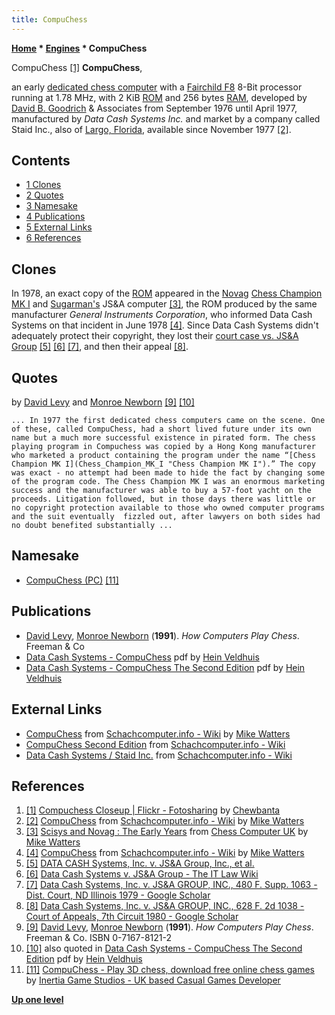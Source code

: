 ```yaml
---
title: CompuChess
---
```

**[Home](Home "Home") * [Engines](Engines "Engines") * CompuChess**

[](http://www.flickr.com/photos/10261668@N05/859056406/in/photostream) CompuChess <a id="cite-note-1" href="#cite-ref-1">[1]</a>
**CompuChess**,

an early [dedicated chess computer](Dedicated_Chess_Computers "Dedicated Chess Computers") with a [Fairchild F8](Fairchild_F8 "Fairchild F8") 8-Bit processor running at 1.78 MHz, with 2 KiB [ROM](Memory#ROM "Memory") and 256 bytes [RAM](Memory#RAM "Memory"), developed by [David B. Goodrich](index.php?title=David_B._Goodrich&action=edit&redlink=1 "David B. Goodrich (page does not exist)") & Associates from September 1976 until April 1977, manufactured by *Data Cash Systems Inc.* and market by a company called Staid Inc., also of [Largo, Florida](https://en.wikipedia.org/wiki/Largo,_Florida), available since November 1977 <a id="cite-note-2" href="#cite-ref-2">[2]</a>.

## Contents

- [1 Clones](#clones)
- [2 Quotes](#quotes)
- [3 Namesake](#namesake)
- [4 Publications](#publications)
- [5 External Links](#external-links)
- [6 References](#references)

## Clones

In 1978, an exact copy of the [ROM](Memory#ROM "Memory") appeared in the [Novag](Novag "Novag") [Chess Champion MK I](Chess_Champion_MK_I "Chess Champion MK I") and [Sugarman's](Joseph_Sugarman "Joseph Sugarman") JS&A computer <a id="cite-note-3" href="#cite-ref-3">[3]</a>, the ROM produced by the same manufacturer *General Instruments Corporation*, who informed Data Cash Systems on that incident in June 1978 <a id="cite-note-4" href="#cite-ref-4">[4]</a>. Since Data Cash Systems didn't adequately protect their copyright, they lost their [court case vs. JS&A Group](Joseph_Sugarman#DataCashSystemsvsJS.26A "Joseph Sugarman") <a id="cite-note-5" href="#cite-ref-5">[5]</a> <a id="cite-note-6" href="#cite-ref-6">[6]</a> <a id="cite-note-7" href="#cite-ref-7">[7]</a>, and then their appeal <a id="cite-note-8" href="#cite-ref-8">[8]</a>.

## Quotes

by [David Levy](David_Levy "David Levy") and [Monroe Newborn](Monroe_Newborn "Monroe Newborn") <a id="cite-note-9" href="#cite-ref-9">[9]</a> <a id="cite-note-10" href="#cite-ref-10">[10]</a>

```
... In 1977 the first dedicated chess computers came on the scene. One of these, called CompuChess, had a short lived future under its own name but a much more successful existence in pirated form. The chess playing program in Compuchess was copied by a Hong Kong manufacturer who marketed a product containing the program under the name “[Chess Champion MK I](Chess_Champion_MK_I "Chess Champion MK I").” The copy was exact - no attempt had been made to hide the fact by changing some of the program code. The Chess Champion MK I was an enormous marketing success and the manufacturer was able to buy a 57-foot yacht on the proceeds. Litigation followed, but in those days there was little or no copyright protection available to those who owned computer programs and the suit eventually  fizzled out, after lawyers on both sides had no doubt benefited substantially ... 

```

## Namesake

- [CompuChess (PC)](</index.php?title=CompuChess_(PC)&action=edit&redlink=1> "CompuChess (PC) (page does not exist)") <a id="cite-note-11" href="#cite-ref-11">[11]</a>

## Publications

- [David Levy](David_Levy "David Levy"), [Monroe Newborn](Monroe_Newborn "Monroe Newborn") (**1991**). *How Computers Play Chess*. Freeman & Co
- [Data Cash Systems - CompuChess](http://www.schaakcomputers.nl/hein_veldhuis/database/files/11-1977%20%5BB-6301%5D%20Data%20Cash%20Systems%20-%20CompuChess.pdf) pdf by [Hein Veldhuis](Hein_Veldhuis "Hein Veldhuis")
- [Data Cash Systems - CompuChess The Second Edition](http://www.schaakcomputers.nl/hein_veldhuis/database/files/08-1978%20%5BA-2979%5D%20Data%20Cash%20Systems%20-%20CompuChess%20The%20Second%20Edition.pdf) pdf by [Hein Veldhuis](Hein_Veldhuis "Hein Veldhuis")

## External Links

- [CompuChess](http://www.schach-computer.info/wiki/index.php/CompuChess) from [Schachcomputer.info - Wiki](http://www.schach-computer.info/wiki/index.php/Hauptseite_En) by [Mike Watters](Mike_Watters "Mike Watters")
- [CompuChess Second Edition](http://www.schach-computer.info/wiki/index.php/CompuChess_Second_Edition) from [Schachcomputer.info - Wiki](http://www.schach-computer.info/wiki/index.php/Hauptseite_En)
- [Data Cash Systems / Staid Inc.](http://www.schach-computer.info/wiki/index.php/Data_Cash_Systems_/_Staid_Inc.) from [Schachcomputer.info - Wiki](http://www.schach-computer.info/wiki/index.php/Hauptseite_En)

## References

1. <a id="cite-ref-1" href="#cite-note-1">[1]</a> [Compuchess Closeup | Flickr - Fotosharing](http://www.flickr.com/photos/10261668@N05/859056406/in/photostream) by [Chewbanta](Steve_Blincoe "Steve Blincoe")
1. <a id="cite-ref-2" href="#cite-note-2">[2]</a> [CompuChess](http://www.schach-computer.info/wiki/index.php/CompuChess) from [Schachcomputer.info - Wiki](http://www.schach-computer.info/wiki/index.php/Hauptseite_En) by [Mike Watters](Mike_Watters "Mike Watters")
1. <a id="cite-ref-3" href="#cite-note-3">[3]</a> [Scisys and Novag : The Early Years](http://www.chesscomputeruk.com/html/scisys_and_novag___the_early_y.html) from [Chess Computer UK](http://www.chesscomputeruk.com/index.html) by [Mike Watters](Mike_Watters "Mike Watters")
1. <a id="cite-ref-4" href="#cite-note-4">[4]</a> [CompuChess](http://www.schach-computer.info/wiki/index.php/CompuChess) from [Schachcomputer.info - Wiki](http://www.schach-computer.info/wiki/index.php/Hauptseite_En) by [Mike Watters](Mike_Watters "Mike Watters")
1. <a id="cite-ref-5" href="#cite-note-5">[5]</a> [DATA CASH Systems, Inc. v. JS&A Group, Inc., et al.](http://www2.newpaltz.edu/%7Ezuckerpr/cases/data-chs.htm)
1. <a id="cite-ref-6" href="#cite-note-6">[6]</a> [Data Cash Systems v. JS&A Group - The IT Law Wiki](http://itlaw.wikia.com/wiki/Data_Cash_Systems_v._JS%26A_Group)
1. <a id="cite-ref-7" href="#cite-note-7">[7]</a> [Data Cash Systems, Inc. v. JS&A GROUP, INC., 480 F. Supp. 1063 - Dist. Court, ND Illinois 1979 - Google Scholar](http://scholar.google.com/scholar_case?case=2740925334562415320)
1. <a id="cite-ref-8" href="#cite-note-8">[8]</a> [Data Cash Systems, Inc. v. JS&A GROUP, INC., 628 F. 2d 1038 - Court of Appeals, 7th Circuit 1980 - Google Scholar](http://scholar.google.com/scholar_case?case=6047525544656937218)
1. <a id="cite-ref-9" href="#cite-note-9">[9]</a> [David Levy](David_Levy "David Levy"), [Monroe Newborn](Monroe_Newborn "Monroe Newborn") (**1991**). *How Computers Play Chess*. Freeman & Co. ISBN 0-7167-8121-2
1. <a id="cite-ref-10" href="#cite-note-10">[10]</a> also quoted in [Data Cash Systems - CompuChess The Second Edition](http://www.schaakcomputers.nl/hein_veldhuis/database/files/08-1978%20%5BA-2979%5D%20Data%20Cash%20Systems%20-%20CompuChess%20The%20Second%20Edition.pdf) pdf by [Hein Veldhuis](Hein_Veldhuis "Hein Veldhuis")
1. <a id="cite-ref-11" href="#cite-note-11">[11]</a> [CompuChess - Play 3D chess, download free online chess games](http://www.inertiasoftware.com/chess/index.php) by [Inertia Game Studios - UK based Casual Games Developer](http://www.inertiasoftware.com/)

**[Up one level](Engines "Engines")**

